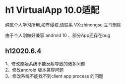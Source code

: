 # h1   VirtualApp 10.0适配


纯属个人学习所用,如有侵权,请联系 VX:zhinongsu 立马删除

由于个人刚做好兼容 android 10 、部分App还存在bug 

## h12020.6.4<br>
   1、修改原始系统不能反射导致的诸多问题<br>
   2、修改android 版本兼容问题<br>
   3、修改系统不能找不到client app process 的问题<br>
